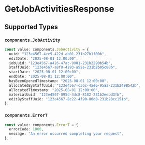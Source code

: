 # GetJobActivitiesResponse


## Supported Types

### `components.JobActivity`

```typescript
const value: components.JobActivity = {
  uuid: "123e4567-4ee5-422d-ab01-231b27b1f00b",
  editDate: "2025-08-01 12:00:00",
  jobUuid: "123e4567-a426-47ac-9001-231b2290b54b",
  staffUuid: "123e4567-a8f8-4293-a52e-231b2b05c88b",
  startDate: "2025-08-01 12:00:00",
  endDate: "2025-08-01 12:00:00",
  hasBeenOpenedTimestamp: "2025-08-01 12:00:00",
  allocatedByStaffUuid: "123e4567-c36c-4ae6-95aa-231b2498542b",
  allocatedTimestamp: "2025-08-01 12:00:00",
  materialUuid: "123e4567-095d-4dc8-8182-231b2eebd3fb",
  editByStaffUuid: "123e4567-8c22-4f90-80d8-231b28cc151b",
};
```

### `components.ErrorT`

```typescript
const value: components.ErrorT = {
  errorCode: 1000,
  message: "An error occurred completing your request",
};
```

